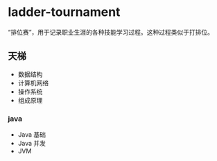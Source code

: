 # ladder-tournament
“排位赛”，用于记录职业生涯的各种技能学习过程。这种过程类似于打排位。

## 天梯
- 数据结构
- 计算机网络
- 操作系统
- 组成原理

### java
- Java 基础
- Java 并发
- JVM


